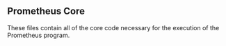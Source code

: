 ## Prometheus Core
These files contain all of the core code necessary for the execution of the Prometheus program. 
